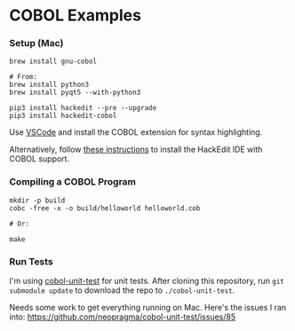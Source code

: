 # COBOL Examples

### Setup (Mac)

```
brew install gnu-cobol

# From:
brew install python3
brew install pyqt5 --with-python3

pip3 install hackedit --pre --upgrade
pip3 install hackedit-cobol
```

Use [VSCode](https://code.visualstudio.com/) and install the COBOL extension for syntax highlighting.

Alternatively, follow
[these instructions](https://gist.github.com/ejlp12/4f59bd35cbfe4c5ffcf7955d5680a298)
to install the HackEdit IDE with COBOL support.

### Compiling a COBOL Program

```
mkdir -p build
cobc -free -x -o build/helloworld helloworld.cob

# Or:

make
```

### Run Tests

I'm using [cobol-unit-test](https://github.com/neopragma/cobol-unit-test) for unit tests.
After cloning this repository, run `git submodule update` to download the repo
to `./cobol-unit-test`.

Needs some work to get everything running on Mac. Here's the issues I ran into: https://github.com/neopragma/cobol-unit-test/issues/85
